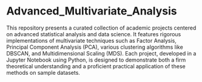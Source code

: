 # Advanced_Multivariate_Analysis
This repository presents a curated collection of academic projects centered on advanced statistical analysis and data science. It features rigorous implementations of multivariate techniques such as Factor Analysis, Principal Component Analysis (PCA), various clustering algorithms like DBSCAN, and Multidimensional Scaling (MDS). Each project, developed in a Jupyter Notebook using Python, is designed to demonstrate both a firm theoretical understanding and a proficient practical application of these methods on sample datasets.
